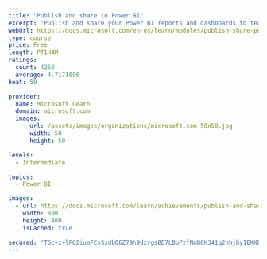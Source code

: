 ```yaml
---
title: "Publish and share in Power BI"
excerpt: "Publish and share your Power BI reports and dashboards to teammates in your organization or to everyone on the web."
webUrl: https://docs.microsoft.com/en-us/learn/modules/publish-share-power-bi/
type: course
price: Free
length: PT1H4M
ratings:
  count: 4263
  average: 4.7171006
heat: 59

provider:
  name: Microsoft Learn
  domain: microsoft.com
  images:
    - url: /assets/images/organizations/microsoft.com-50x50.jpg
      width: 50
      height: 50

levels:
  - Intermediate

topics:
  - Power BI

images:
  - url: https://docs.microsoft.com/learn/achievements/publish-and-share-with-power-bi-desktop-social.png
    width: 800
    height: 400
    isCached: true

secured: "TGc+z+lFQ2iumFCsSxdbO6Z79h9dzrgsBD7LBuPzfNmB0H341q2hhjhy1EKKDqpt56MXAQd/BJB4OXTziBY7x27G315o/zOl7TfoyuEnGjhhmj/3rqGW1r5tbAsCbr43irFr1KpHbw4HmL3ndO8geBj/DKnKArK++bpFln3UMMbY5Dw4w+WoZXgO0ISE2MQ4MYpS4XDROvXH+3mL9qzTya5187pX3gXY+7jSy2jPhlma9ARo3bhRJcMxyaSMg9F2FbedZTcLfF1A7jLeUEDyBeavZQZFZWxC9XUsS/yQF8C2h2y+LNyw5g+Gxy3YLD5SAu/r7rRZ/qKJLLnAncAGyOMN/mzAoL9MSu2+q5oL2eDUZwwE99RMbGviiUK19VgkyGzTKs9Rm7tHC7QxDikwD1711638Vd8wT/CpWV4ZtRk=;7oEukkcKm7+WTtD3bJM6Tg=="
---
```


